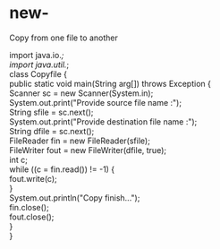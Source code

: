 # new-
Copy from one file to another

import java.io.*;  
import java.util.*;  
class Copyfile {  
 public static void main(String arg[]) throws Exception {  
  Scanner sc = new Scanner(System.in);  
  System.out.print("Provide source file name :");  
  String sfile = sc.next();  
  System.out.print("Provide destination file name :");  
  String dfile = sc.next();  
  FileReader fin = new FileReader(sfile);  
  FileWriter fout = new FileWriter(dfile, true);  
  int c;  
  while ((c = fin.read()) != -1) {  
   fout.write(c);  
  }  
  System.out.println("Copy finish...");  
  fin.close();  
  fout.close();  
 }  
}
